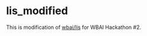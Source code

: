 # lis_modified
This is modification of [wbai/lis](https://github.com/wbap/lis) for WBAI Hackathon #2.
